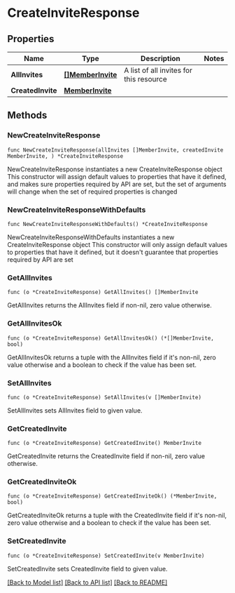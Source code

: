 # CreateInviteResponse

## Properties

Name | Type | Description | Notes
------------ | ------------- | ------------- | -------------
**AllInvites** | [**[]MemberInvite**](MemberInvite.md) | A list of all invites for this resource | 
**CreatedInvite** | [**MemberInvite**](MemberInvite.md) |  | 

## Methods

### NewCreateInviteResponse

`func NewCreateInviteResponse(allInvites []MemberInvite, createdInvite MemberInvite, ) *CreateInviteResponse`

NewCreateInviteResponse instantiates a new CreateInviteResponse object
This constructor will assign default values to properties that have it defined,
and makes sure properties required by API are set, but the set of arguments
will change when the set of required properties is changed

### NewCreateInviteResponseWithDefaults

`func NewCreateInviteResponseWithDefaults() *CreateInviteResponse`

NewCreateInviteResponseWithDefaults instantiates a new CreateInviteResponse object
This constructor will only assign default values to properties that have it defined,
but it doesn't guarantee that properties required by API are set

### GetAllInvites

`func (o *CreateInviteResponse) GetAllInvites() []MemberInvite`

GetAllInvites returns the AllInvites field if non-nil, zero value otherwise.

### GetAllInvitesOk

`func (o *CreateInviteResponse) GetAllInvitesOk() (*[]MemberInvite, bool)`

GetAllInvitesOk returns a tuple with the AllInvites field if it's non-nil, zero value otherwise
and a boolean to check if the value has been set.

### SetAllInvites

`func (o *CreateInviteResponse) SetAllInvites(v []MemberInvite)`

SetAllInvites sets AllInvites field to given value.


### GetCreatedInvite

`func (o *CreateInviteResponse) GetCreatedInvite() MemberInvite`

GetCreatedInvite returns the CreatedInvite field if non-nil, zero value otherwise.

### GetCreatedInviteOk

`func (o *CreateInviteResponse) GetCreatedInviteOk() (*MemberInvite, bool)`

GetCreatedInviteOk returns a tuple with the CreatedInvite field if it's non-nil, zero value otherwise
and a boolean to check if the value has been set.

### SetCreatedInvite

`func (o *CreateInviteResponse) SetCreatedInvite(v MemberInvite)`

SetCreatedInvite sets CreatedInvite field to given value.



[[Back to Model list]](../README.md#documentation-for-models) [[Back to API list]](../README.md#documentation-for-api-endpoints) [[Back to README]](../README.md)


